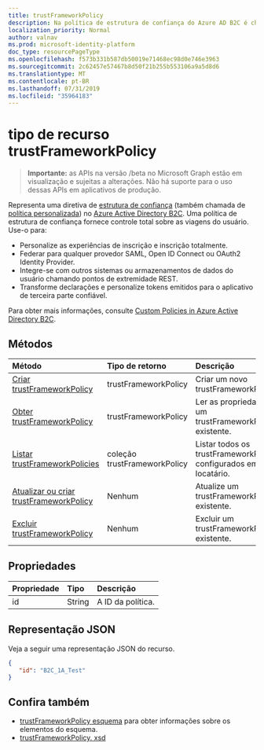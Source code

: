 ```yaml
---
title: trustFrameworkPolicy
description: Na política de estrutura de confiança do Azure AD B2C é chamada de políticas personalizadas. Isso descreve as operações disponíveis em um objeto trustFrameworkPolicy para o locatário.
localization_priority: Normal
author: valnav
ms.prod: microsoft-identity-platform
doc_type: resourcePageType
ms.openlocfilehash: f573b331b587db50019e71468ec98d0e746e3963
ms.sourcegitcommit: 2c62457e57467b8d50f21b255b553106a9a5d8d6
ms.translationtype: MT
ms.contentlocale: pt-BR
ms.lasthandoff: 07/31/2019
ms.locfileid: "35964183"
---
```

# <a name="trustframeworkpolicy-resource-type"></a>tipo de recurso trustFrameworkPolicy

> **Importante:** as APIs na versão /beta no Microsoft Graph estão em visualização e sujeitas a alterações. Não há suporte para o uso dessas APIs em aplicativos de produção.

Representa uma diretiva de [estrutura de confiança](https://docs.microsoft.com/en-us/azure/active-directory-b2c/active-directory-b2c-reference-trustframeworks-defined-ief-custom) (também chamada de [política personalizada](https://docs.microsoft.com/en-us/azure/active-directory-b2c/active-directory-b2c-overview-custom)) no [Azure Active Directory B2C](https://docs.microsoft.com/en-us/azure/active-directory-b2c/active-directory-b2c-overview). Uma política de estrutura de confiança fornece controle total sobre as viagens do usuário. Use-o para:

* Personalize as experiências de inscrição e inscrição totalmente.
* Federar para qualquer provedor SAML, Open ID Connect ou OAuth2 Identity Provider.
* Integre-se com outros sistemas ou armazenamentos de dados do usuário chamando pontos de extremidade REST.
* Transforme declarações e personalize tokens emitidos para o aplicativo de terceira parte confiável.

Para obter mais informações, consulte [Custom Policies in Azure Active Directory B2C](https://docs.microsoft.com/en-us/azure/active-directory-b2c/active-directory-b2c-overview-custom).

## <a name="methods"></a>Métodos

| Método       | Tipo de retorno  |Descrição|
|:---------------|:--------|:----------|
|[Criar trustFrameworkPolicy](../api/trustframework-post-trustframeworkpolicy.md)|trustFrameworkPolicy|Criar um novo trustFrameworkPolicy.|
|[Obter trustFrameworkPolicy](../api/trustframeworkpolicy-get.md) |trustFrameworkPolicy|Ler as propriedades de um trustFrameworkPolicy existente.|
|[Listar trustFrameworkPolicies](../api/trustframework-list-trustframeworkpolicies.md)|coleção trustFrameworkPolicy|Listar todos os trustFrameworkPolicies configurados em um locatário.|
|[Atualizar ou criar trustFrameworkPolicy](../api/trustframework-put-trustframeworkpolicy.md)|Nenhum|Atualize um trustFrameworkPolicy existente.|
|[Excluir trustFrameworkPolicy](../api/trustframeworkpolicy-delete.md)|Nenhum|Excluir um trustFrameworkPolicy existente.|

## <a name="properties"></a>Propriedades

|Propriedade|Tipo|Descrição|
|:---------------|:--------|:----------|
|id|String|A ID da política.|

## <a name="json-representation"></a>Representação JSON

Veja a seguir uma representação JSON do recurso.
<!-- {
  "blockType": "resource",
  "optionalProperties": [

  ],
  "baseType":"microsoft.graph.entity",
  "keyProperty":"id",
  "isMediaEntity":true,
  "@odata.type": "microsoft.graph.trustFrameworkPolicy"
}-->
```json
{
   "id": "B2C_1A_Test"
}
```

## <a name="see-also"></a>Confira também

- [trustFrameworkPolicy esquema](https://docs.microsoft.com/en-us/azure/active-directory-b2c/trustframeworkpolicy) para obter informações sobre os elementos do esquema.  
- [trustFrameworkPolicy. xsd](https://github.com/Azure-Samples/active-directory-b2c-custom-policy-starterpack/blob/master/TrustFrameworkPolicy_0.3.0.0.xsd)
